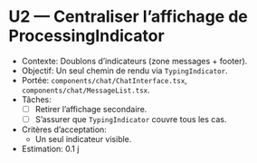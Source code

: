 # U2 — Centraliser l’affichage de ProcessingIndicator

- Contexte: Doublons d’indicateurs (zone messages + footer).
- Objectif: Un seul chemin de rendu via `TypingIndicator`.
- Portée: `components/chat/ChatInterface.tsx`, `components/chat/MessageList.tsx`.
- Tâches:
  - [ ] Retirer l’affichage secondaire.
  - [ ] S’assurer que `TypingIndicator` couvre tous les cas.
- Critères d’acceptation:
  - Un seul indicateur visible.
- Estimation: 0.1 j
